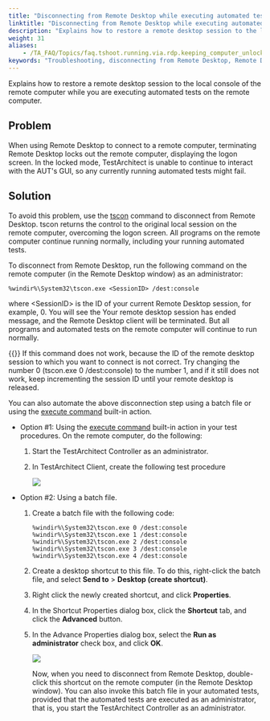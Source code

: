 ```yaml
--- 
title: "Disconnecting from Remote Desktop while executing automated tests"
linktitle: "Disconnecting from Remote Desktop while executing automated tests"
description: "Explains how to restore a remote desktop session to the local console of the remote computer while you are executing automated tests on the remote computer."
weight: 31
aliases: 
    - /TA_FAQ/Topics/faq.tshoot.running.via.rdp.keeping_computer_unlocked.html
keywords: "Troubleshooting, disconnecting from Remote Desktop, Remote Desktop, disconnecting"
---
```


Explains how to restore a remote desktop session to the local console of the remote computer while you are executing automated tests on the remote computer.

## Problem

When using Remote Desktop to connect to a remote computer, terminating Remote Desktop locks out the remote computer, displaying the logon screen. In the locked mode, TestArchitect is unable to continue to interact with the AUT's GUI, so any currently running automated tests might fail.

## Solution

To avoid this problem, use the [tscon](https://technet.microsoft.com/en-us/library/cc770988(v=ws.10).aspx) command to disconnect from Remote Desktop. tscon returns the control to the original local session on the remote computer, overcoming the logon screen. All programs on the remote computer continue running normally, including your running automated tests.

To disconnect from Remote Desktop, run the following command on the remote computer \(in the Remote Desktop window\) as an administrator:

```
%windir%\System32\tscon.exe <SessionID> /dest:console
```

where <SessionID\> is the ID of your current Remote Desktop session, for example, 0. You will see the Your remote desktop session has ended message, and the Remote Desktop client will be terminated. But all programs and automated tests on the remote computer will continue to run normally.

{{<important>}} If this command does not work, because the ID of the remote desktop session to which you want to connect is not correct. Try changing the number 0 \(tscon.exe 0 /dest:console\) to the number 1, and if it still does not work, keep incrementing the session ID until your remote desktop is released.

You can also automate the above disconnection step using a batch file or using the [execute command](/TA_Automation/Topics/bia_execute_command.html) built-in action.

-   Option \#1: Using the [execute command](/TA_Automation/Topics/bia_execute_command.html) built-in action in your test procedures. On the remote computer, do the following:
    1.  Start the TestArchitect Controller as an administrator.
    2.  In TestArchitect Client, create the following test procedure

        ![](/images/TA_FAQ/Images/execute_command_RDP_pgm.png)

-   Option \#2: Using a batch file.
    1.  Create a batch file with the following code:

        ```
        %windir%\System32\tscon.exe 0 /dest:console		
        %windir%\System32\tscon.exe 1 /dest:console	
        %windir%\System32\tscon.exe 2 /dest:console	
        %windir%\System32\tscon.exe 3 /dest:console	
        %windir%\System32\tscon.exe 4 /dest:console	
        ```

    2.  Create a desktop shortcut to this file. To do this, right-click the batch file, and select **Send to** \> **Desktop \(create shortcut\)**.
    3.  Right click the newly created shortcut, and click **Properties**.
    4.  In the Shortcut Properties dialog box, click the **Shortcut** tab, and click the **Advanced** button.
    5.  In the Advance Properties dialog box, select the **Run as administrator** check box, and click **OK**.

        ![](/images/TA_FAQ/Images/advanced_properties_dlg.png)

        Now, when you need to disconnect from Remote Desktop, double-click this shortcut on the remote computer \(in the Remote Desktop window\). You can also invoke this batch file in your automated tests, provided that the automated tests are executed as an administrator, that is, you start the TestArchitect Controller as an administrator.





